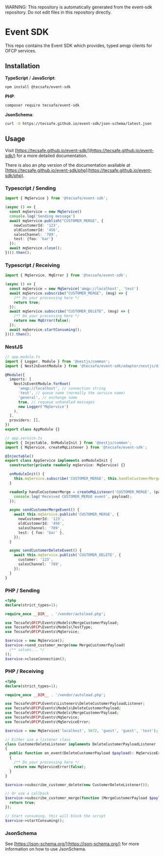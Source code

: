 WARNING: This repository is automatically generated from the event-sdk repository.
Do not edit files in this repository directly.

# Event SDK

This repo contains the Event SDK which provides, typed amqp clients for OFCP services.

## Installation

**TypeScript** / **JavaScript**:

```sh
npm install @tecsafe/event-sdk
```

**PHP**:

```sh
composer require tecsafe/event-sdk
```

**JsonSchema**:

```sh
curl -O https://tecsafe.github.io/event-sdk/json-schema/latest.json
```

## Usage

Visit [https://tecsafe.github.io/event-sdk/](https://tecsafe.github.io/event-sdk/)
for a more detailed documentation.

There is also an php version of the documentation available at
[https://tecsafe.github.io/event-sdk/php](https://tecsafe.github.io/event-sdk/php).

### Typescript / Sending

```typescript
import { MqService } from '@tecsafe/event-sdk';

(async () => {
  const mqService = new MqService()
  console.log('Sending message')
  await mqService.publish("CUSTOMER_MERGE", {
    newCustomerId: '123',
    oldCustomerId: '456',
    salesChannel: '789',
    test: {foo: 'bar'}
  });
  await mqService.close();
})().then();

```

### Typescript / Receiving

```typescript
import { MqService, MqError } from '@tecsafe/event-sdk';

(async () => {
  const mqService = new MqService('amqp://localhost', 'test')
  await mqService.subscribe("CUSTOMER_MERGE", (msg) => {
    /** Do your processing here */
    return true;
  });
  await mqService.subscribe("CUSTOMER_DELETE", (msg) => {
    /** Do your processing here */
    return new MqError(false);
  });
  await mqService.startConsuming();
})().then();
```

### NestJS

```typescript
// app.module.ts
import { Logger, Module } from '@nestjs/common';
import { NestJsEventModule } from '@tecsafe/event-sdk/adapter/nestjs/dist/index';

@Module({
  imports: [
    NestJsEventModule.forRoot(
      'amqp://localhost', // connection string
      'test', // queue name (normally the service name)
      'general', // exchange name
      true, // requeue unhandled messages
      new Logger('MqService')
    ),
  ],
  providers: [],
})
export class AppModule {}
```

```typescript
// app.service.ts
import { Injectable, OnModuleInit } from '@nestjs/common';
import { MqService, createMqListener } from '@tecsafe/event-sdk';

@Injectable()
export class AppService implements onModuleInit {
  constructor(private readonly mqService: MqService) {}

  onModuleInit() {
    this.mqService.subscribe('CUSTOMER_MERGE', this.handleCustomerMerge.bind(this));
  }

  readonly handleCustomerMerge = createMqListener('CUSTOMER_MERGE', (payload) => {
    console.log('Received CUSTOMER_MERGE event', payload);
  });

  async sendCustomerMergeEvent() {
    await this.mqService.publish('CUSTOMER_MERGE', {
      newCustomerId: '123',
      oldCustomerId: '456',
      salesChannel: '789',
      test: { foo: 'bar' },
    });
  }

  async sendCustomerDeleteEvent() {
    await this.mqService.publish('CUSTOMER_DELETE', {
      customer: '123',
      salesChannel: '789',
    });
  }
}
```

### PHP / Sending

```php
<?php
declare(strict_types=1);

require_once __DIR__ . '/vendor/autoload.php';

use Tecsafe\OFCP\Events\Models\MergeCustomerPayload;
use Tecsafe\OFCP\Events\Models\TestType;
use Tecsafe\OFCP\Events\MqService;

$service = new MqService();
$service->send_customer_merge(new MergeCustomerPayload(
  /** values... */
));
$service->closeConnection();
```

### PHP / Receiving

```php
<?php
declare(strict_types=1);

require_once __DIR__ . '/vendor/autoload.php';

use Tecsafe\OFCP\Events\Listeners\DeleteCustomerPayloadListener;
use Tecsafe\OFCP\Events\Models\DeleteCustomerPayload;
use Tecsafe\OFCP\Events\Models\MergeCustomerPayload;
use Tecsafe\OFCP\Events\MqService;
use Tecsafe\OFCP\Events\MqServiceError;

$service = new MqService('localhost', 5672, 'guest', 'guest', 'test');

// Either use a listener class
class CustomerDeleteListener implements DeleteCustomerPayloadListener
{
  public function on_event(DeleteCustomerPayload $payload): MqServiceError | bool
  {
    /** Do your processing here */
    return new MqServiceError(false);
  }
}

$service->subscribe_customer_delete(new CustomerDeleteListener());

// Or use a callback
$service->subscribe_customer_merge(function (MergeCustomerPayload $payload) {
  return true;
});

// Start consuming, this will block the script
$service->startConsuming();
```

### **JsonSchema**

See [https://json-schema.org/](https://json-schema.org/) for more information on how to use JsonSchema.
